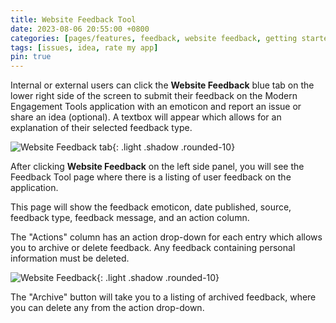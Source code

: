 ```yaml
---
title: Website Feedback Tool
date: 2023-08-06 20:55:00 +0800
categories: [pages/features, feedback, website feedback, getting started, features]
tags: [issues, idea, rate my app]
pin: true
---
```

Internal or external users can click the **Website Feedback** blue tab on the lower right side of the screen to submit their feedback on the Modern Engagement Tools application with an emoticon and report an issue or share an idea (optional). A textbox will appear which allows for an explanation of their selected feedback type. 

![Website Feedback tab](/assets/UserGuideImages/Images/website-feedback-tool/website-feedback-popup.png){: .light .shadow .rounded-10}

After clicking **Website Feedback** on the left side panel, you will see the Feedback Tool page where there is a listing of user feedback on the application.  

This page will show the feedback emoticon, date published, source, feedback type, feedback message, and an action column.   

The "Actions" column has an action drop-down for each entry which allows you to archive or delete feedback. Any feedback containing personal information must be deleted.

![Website Feedback](/assets/UserGuideImages/Images/website-feedback-tool/feedback-drop-down-archive-delete.png){: .light .shadow .rounded-10}

The "Archive" button will take you to a listing of archived feedback, where you can delete any from the action drop-down.


